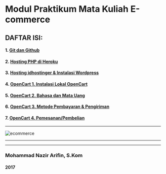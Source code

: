 # Modul Praktikum Mata Kuliah E-commerce

## DAFTAR ISI:

#### 1. [Git dan Github](https://github.com/NazirArifin/modul-ecommerce/blob/master/github.md)
#### 2. [Hosting PHP di Heroku](https://github.com/NazirArifin/modul-ecommerce/blob/master/heroku.md)
#### 3. [Hosting idhostinger & Instalasi Wordpress](https://github.com/NazirArifin/modul-ecommerce/blob/master/hostinger.md)
#### 4. [OpenCart 1. Instalasi Lokal OpenCart](https://github.com/NazirArifin/modul-ecommerce/blob/master/opencart1.md)
#### 5. [OpenCart 2. Bahasa dan Mata Uang](https://github.com/NazirArifin/modul-ecommerce/blob/master/opencart2.md)
#### 6. [OpenCart 3. Metode Pembayaran & Pengiriman](https://github.com/NazirArifin/modul-ecommerce/blob/master/opencart3.md)
#### 7. [OpenCart 4. Pemesanan/Pembelian](https://github.com/NazirArifin/modul-ecommerce/blob/master/opencart4.md)

---

![ecommerce](http://i1380.photobucket.com/albums/ah186/nazir579/how-to-enhance-e-commerce-platforms_zps4jhzgb0q.jpg "E-Commerce")

---

---
### Mohammad Nazir Arifin, S.Kom
#### 2017